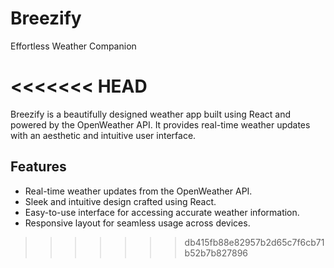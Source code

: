 # Breezify

Effortless Weather Companion

# <<<<<<< HEAD

Breezify is a beautifully designed weather app built using React and powered by the OpenWeather API. It provides real-time weather updates with an aesthetic and intuitive user interface.

## Features

- Real-time weather updates from the OpenWeather API.
- Sleek and intuitive design crafted using React.
- Easy-to-use interface for accessing accurate weather information.
- Responsive layout for seamless usage across devices.

> > > > > > > db415fb88e82957b2d65c7f6cb71b52b7b827896
